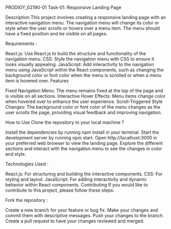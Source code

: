 PRODIGY_02190-01
Task-01: Responsive Landing Page

Description This project involves creating a responsive landing page with an interactive navigation menu. The navigation menu will change its color or style when the user scrolls or hovers over a menu item. The menu should have a fixed position and be visible on all pages.

Requirements :

React.js: Use React.js to build the structure and functionality of the navigation menu. CSS: Style the navigation menu with CSS to ensure it looks visually appealing. JavaScript: Add interactivity to the navigation menu using JavaScript within the React components, such as changing the background color or font color when the menu is scrolled or when a menu item is hovered over. Features

Fixed Navigation Menu: The menu remains fixed at the top of the page and is visible on all sections. Interactive Hover Effects: Menu items change color when hovered over to enhance the user experience. Scroll-Triggered Style Changes: The background color or font color of the menu changes as the user scrolls the page, providing visual feedback and improving navigation.

How to Use Clone the repository to your local machine ?

Install the dependencies by running npm install in your terminal. Start the development server by running npm start. Open http://localhost:3000 in your preferred web browser to view the landing page. Explore the different sections and interact with the navigation menu to see the changes in color and style.

Technologies Used :

React.js: For structuring and building the interactive components. CSS: For styling and layout. JavaScript: For adding interactivity and dynamic behavior within React components. Contributing If you would like to contribute to this project, please follow these steps:

Fork the repository :

Create a new branch for your feature or bug fix. Make your changes and commit them with descriptive messages. Push your changes to the branch. Create a pull request to have your changes reviewed and merged.
